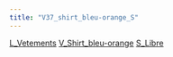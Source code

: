 ```yaml
---
title: "V37_shirt_bleu-orange_S"
---
```


[L_Vetements](notes/equipements/L_Vetements.md) [V_Shirt_bleu-orange](notes/equipements/vetements/V_Shirt_bleu-orange.md) [S_Libre](notes/statut/S_Libre.md)